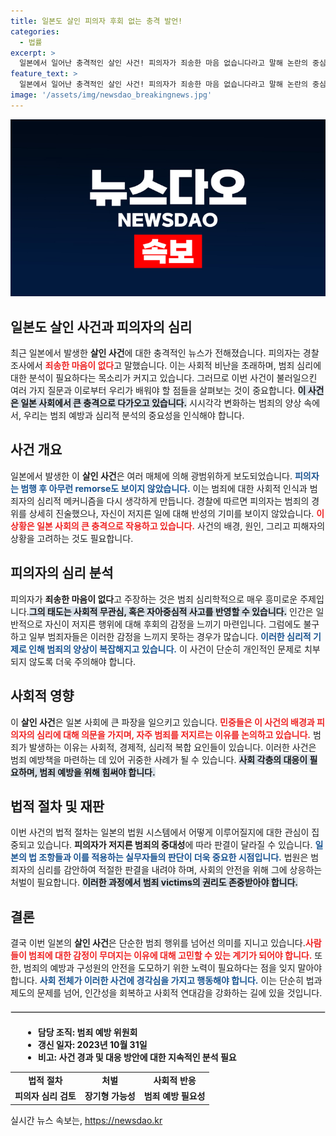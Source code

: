 ```yaml
---
title: 일본도 살인 피의자 후회 없는 충격 발언!
categories:
  - 법률
excerpt: >
  일본에서 일어난 충격적인 살인 사건! 피의자가 죄송한 마음 없습니다라고 말해 논란의 중심에 섰습니다. 과연 그 뒤에 숨겨진 진실은 무엇일까요? 클릭하여 사건의 전말을 확인하세요!
feature_text: >
  일본에서 일어난 충격적인 살인 사건! 피의자가 죄송한 마음 없습니다라고 말해 논란의 중심에 섰습니다. 과연 그 뒤에 숨겨진 진실은 무엇일까요? 클릭하여 사건의 전말을 확인하세요!
image: '/assets/img/newsdao_breakingnews.jpg'
---
```


<p><img src="/assets/img/newsdao_breakingnews.jpg" alt="koreaapp 속보" /></p>

<h2 data-ke-size="size26">일본도 살인 사건과 피의자의 심리</h2>

<p data-ke-size="size16">최근 일본에서 발생한 <b>살인 사건</b>에 대한 충격적인 뉴스가 전해졌습니다. 피의자는 경찰 조사에서 <b><span style="color: #ee2323;">죄송한 마음이 없다</span></b>고 말했습니다. 이는 사회적 비난을 초래하며, 범죄 심리에 대한 분석이 필요하다는 목소리가 커지고 있습니다. 그러므로 이번 사건이 불러일으킨 여러 가지 질문과 이로부터 우리가 배워야 할 점들을 살펴보는 것이 중요합니다. <b><span style="background-color: #21538527;">이 사건은 일본 사회에서 큰 충격으로 다가오고 있습니다.</span></b> 시시각각 변화하는 범죄의 양상 속에서, 우리는 범죄 예방과 심리적 분석의 중요성을 인식해야 합니다.</p>

<p data-ke-size="size16"></p>

<h2 data-ke-size="size26">사건 개요</h2>

<p data-ke-size="size16">일본에서 발생한 이 <b>살인 사건</b>은 여러 매체에 의해 광범위하게 보도되었습니다. <b><span style="color: #1a5490;">피의자는 범행 후 아무런 remorse도 보이지 않았습니다.</span></b> 이는 범죄에 대한 사회적 인식과 범죄자의 심리적 메커니즘을 다시 생각하게 만듭니다. 경찰에 따르면 피의자는 범죄의 경위를 상세히 진술했으나, 자신이 저지른 일에 대해 반성의 기미를 보이지 않았습니다. <b><span style="color: #ee2323;">이 상황은 일본 사회의 큰 충격으로 작용하고 있습니다.</span></b> 사건의 배경, 원인, 그리고 피해자의 상황을 고려하는 것도 필요합니다.</p>

<p data-ke-size="size16"></p>

<h2 data-ke-size="size26">피의자의 심리 분석</h2>

<p data-ke-size="size16">피의자가 <b>죄송한 마음이 없다</b>고 주장하는 것은 범죄 심리학적으로 매우 흥미로운 주제입니다.<b><span style="background-color: #21538527;">그의 태도는 사회적 무관심, 혹은 자아중심적 사고를 반영할 수 있습니다.</span></b> 인간은 일반적으로 자신이 저지른 행위에 대해 후회의 감정을 느끼기 마련입니다. 그럼에도 불구하고 일부 범죄자들은 이러한 감정을 느끼지 못하는 경우가 많습니다. <b><span style="color: #1a5490;">이러한 심리적 기제로 인해 범죄의 양상이 복잡해지고 있습니다.</span></b> 이 사건이 단순히 개인적인 문제로 치부되지 않도록 더욱 주의해야 합니다.</p>

<p data-ke-size="size16"></p>

<h2 data-ke-size="size26">사회적 영향</h2>

<p data-ke-size="size16">이 <b>살인 사건</b>은 일본 사회에 큰 파장을 일으키고 있습니다. <b><span style="color: #ee2323;">민중들은 이 사건의 배경과 피의자의 심리에 대해 의문을 가지며, 자주 범죄를 저지르는 이유를 논의하고 있습니다.</span></b> 범죄가 발생하는 이유는 사회적, 경제적, 심리적 복합 요인들이 있습니다. 이러한 사건은 범죄 예방책을 마련하는 데 있어 귀중한 사례가 될 수 있습니다. <b><span style="background-color: #21538527;">사회 각층의 대응이 필요하며, 범죄 예방을 위해 힘써야 합니다.</span></b> </p>

<p data-ke-size="size16"></p>

<h2 data-ke-size="size26">법적 절차 및 재판</h2>

<p data-ke-size="size16">이번 사건의 법적 절차는 일본의 법원 시스템에서 어떻게 이루어질지에 대한 관심이 집중되고 있습니다. <b>피의자가 저지른 범죄의 중대성</b>에 따라 판결이 달라질 수 있습니다. <b><span style="color: #1a5490;">일본의 법 조항들과 이를 적용하는 실무자들의 판단이 더욱 중요한 시점입니다.</span></b> 법원은 범죄자의 심리를 감안하여 적절한 판결을 내려야 하며, 사회의 안전을 위해 그에 상응하는 처벌이 필요합니다. <b><span style="background-color: #21538527;">이러한 과정에서 범죄 victims의 권리도 존중받아야 합니다.</span></b></p>

<p data-ke-size="size16"></p>

<h2 data-ke-size="size26">결론</h2>

<p data-ke-size="size16">결국 이번 일본의 <b>살인 사건</b>은 단순한 범죄 행위를 넘어선 의미를 지니고 있습니다.<b><span style="color: #ee2323;">사람들이 범죄에 대한 감정이 무뎌지는 이유에 대해 고민할 수 있는 계기가 되어야 합니다.</span></b> 또한, 범죄의 예방과 구성원의 안전을 도모하기 위한 노력이 필요하다는 점을 잊지 말아야 합니다. <b><span style="color: #1a5490;">사회 전체가 이러한 사건에 경각심을 가지고 행동해야 합니다.</span></b> 이는 단순히 법과 제도의 문제를 넘어, 인간성을 회복하고 사회적 연대감을 강화하는 길에 있을 것입니다.</p>

<p data-ke-size="size16"></p>

<hr style="border: 1px solid #ddd; margin: 20px 0;" /> 

<ul style="list-style-type: disc; margin-left: 20px;">
    <li><b>담당 조직: 범죄 예방 위원회</b></li>
    <li><b>갱신 일자: 2023년 10월 31일</b></li>
    <li><b>비고: 사건 경과 및 대응 방안에 대한 지속적인 분석 필요</b></li>
</ul>

<table style="width: 100%; text-align: center;">
    <tr>
        <td style="text-align: center; height: 17px;"><b>법적 절차</b></td>
        <td style="text-align: center; height: 17px;"><b>처벌</b></td>
        <td style="text-align: center; height: 17px;"><b>사회적 반응</b></td>
    </tr>
    <tr>
        <td style="text-align: center; height: 17px;"><b>피의자 심리 검토</b></td>
        <td style="text-align: center; height: 17px;"><b>장기형 가능성</b></td>
        <td style="text-align: center; height: 17px;"><b>범죄 예방 필요성</b></td>
    </tr>
</table>
실시간 뉴스 속보는, <a href="https://newsdao.kr" rel="dofollow">https://newsdao.kr</a>


